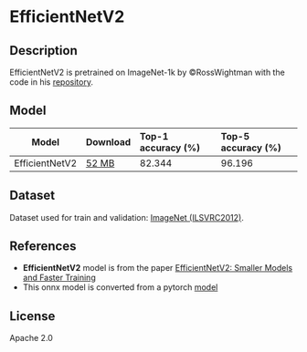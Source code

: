 <!--- SPDX-License-Identifier: Apache-2.0 -->

# EfficientNetV2

## Description

EfficientNetV2 is pretrained on ImageNet-1k by ©RossWightman with the code in his [repository](https://github.com/rwightman/pytorch-image-models/).

## Model

|Model          |Download                       |Top-1 accuracy (%) |Top-5 accuracy (%) |
|---------------|:------------------------------|:------------------|:------------------|
|EfficientNetV2 |[52 MB](efficientnetv2.onnx)   |82.344             |96.196             |

## Dataset

Dataset used for train and validation: [ImageNet (ILSVRC2012)](http://www.image-net.org/challenges/LSVRC/2012/).

## References

* **EfficientNetV2** model is from the paper
  [EfficientNetV2: Smaller Models and Faster Training](https://arxiv.org/abs/2104.00298)
* This onnx model is converted from a pytorch [model](https://github.com/rwightman/pytorch-image-models/releases/download/v0.1-weights/efficientnetv2_t_agc-3620981a.pth)

## License

Apache 2.0
